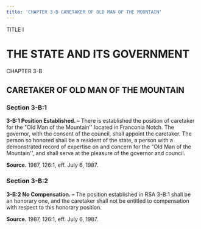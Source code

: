 ```yaml
---
title: 'CHAPTER 3-B CARETAKER OF OLD MAN OF THE MOUNTAIN'
---
```


TITLE I
                                             
THE STATE AND ITS GOVERNMENT
============================

CHAPTER 3-B
                                             
CARETAKER OF OLD MAN OF THE MOUNTAIN
------------------------------------

### Section 3-B:1

 **3-B:1 Position Established. –** There is established the position
of caretaker for the "Old Man of the Mountain'' located in Franconia
Notch. The governor, with the consent of the council, shall appoint the
caretaker. The person so honored shall be a resident of the state, a
person with a demonstrated record of expertise on and concern for the
"Old Man of the Mountain'', and shall serve at the pleasure of the
governor and council.

**Source.** 1987, 126:1, eff. July 6, 1987.

### Section 3-B:2

 **3-B:2 No Compensation. –** The position established in RSA 3-B:1
shall be an honorary one, and the caretaker shall not be entitled to
compensation with respect to this honorary position.

**Source.** 1987, 126:1, eff. July 6, 1987.
